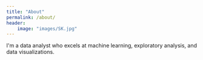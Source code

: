 ```yaml
---
title: "About"
permalink: /about/
header:
	image: "images/SK.jpg"
---
```


I'm a data analyst who excels at machine learning, exploratory analysis, and data visualizations.
